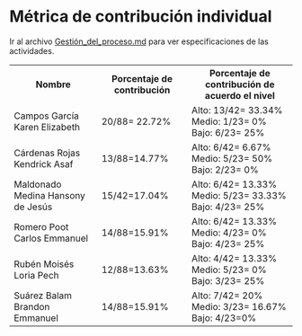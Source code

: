 # ﻿Métrica de contribución individual 

 Ir al archivo <a href="https://github.com/KarenCampos842/Equipo-4/blob/Segunda-Entrega/Gestion_del_Proceso.md#sprint-backlog">Gestión_del_proceso.md</a> para ver especificaciones de las actividades.
 

<table align=center>  
   <tr>  
      <th>Nombre</th>  
      <th>Porcentaje de contribución</th> 
      <th>Porcentaje de contribución de acuerdo el nivel</th>  
   </tr> 
    <tr>  
      <td>Campos García Karen Elizabeth</td>  
       <td> 20/88= 22.72%</td> 
       <td> Alto: 13/42= 33.34%<br>Medio: 1/23= 0%<br>Bajo: 6/23= 25%</td>  
   </tr> 
   <tr>  
      <td>Cárdenas Rojas Kendrick Asaf</td>  
       <td>13/88=14.77%</td>
       <td> Alto: 6/42= 6.67%<br>Medio: 5/23= 50%<br>Bajo: 2/23= 0%</td>    
   </tr> 
    <tr>  
      <td>Maldonado Medina Hansony de Jesús</td>  
      <td>15/42=17.04%</td>
      <td> Alto: 6/42= 13.33%<br>Medio: 5/23= 33.33%<br>Bajo: 4/23= 25%</td>    
   </tr> 
    <tr>  
      <td>Romero Poot Carlos Emmanuel</td>  
       <td>14/88=15.91%</td>
      <td> Alto: 6/42= 13.33%<br>Medio: 4/23= 0%<br>Bajo: 4/23= 25%</td> 
   </tr> 
     <tr>  
      <td>Rubén Moisés Loria Pech</td>  
        <td>12/88=13.63%</td>
        <td> Alto: 4/42= 13.33%<br>Medio: 5/23= 0%<br>Bajo: 3/23= 25%</td>    
   </tr> 
    <tr>  
      <td>Suárez Balam Brandon Emmanuel</td> 
      <td>14/88=15.91%</td>
       <td> Alto: 7/42= 20%<br>Medio: 3/23= 16.67%<br>Bajo: 4/23=0%</td>       
   </tr> 
 </table>

<!--stackedit_data:
eyJoaXN0b3J5IjpbLTE0ODA0NDk0MTcsMTQ3NzU5MjEzNywtMT
EwOTYyNDIxNyw2Njk2MTY4NTgsLTY0ODg2MjM3LDExMDgzMzQ3
NTEsMTkwNzYxMTg0NSwtNzEzOTMzOTMzXX0=
-->